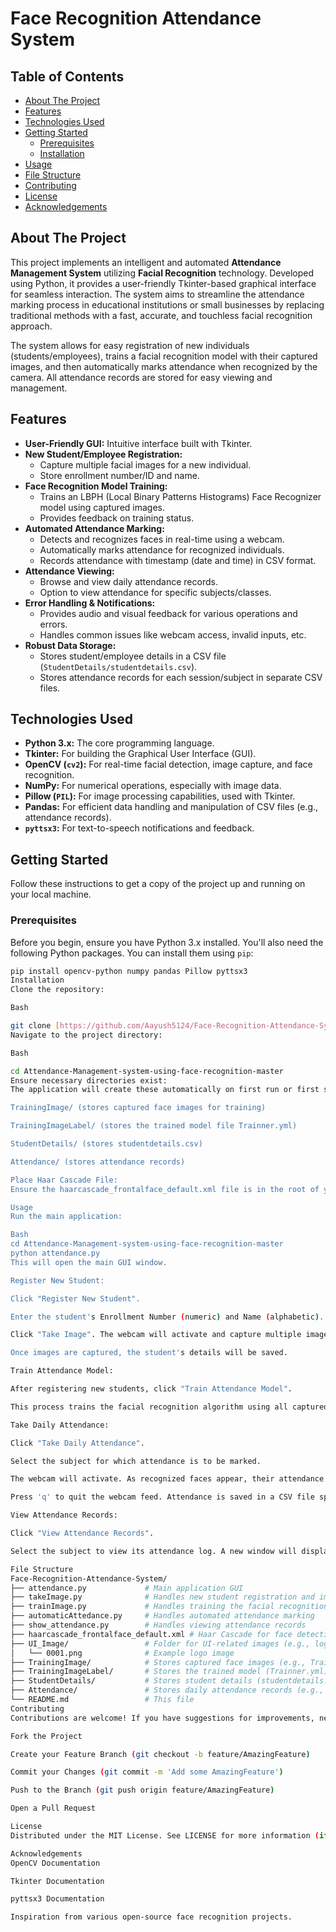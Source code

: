 # Face Recognition Attendance System

## Table of Contents
- [About The Project](#about-the-project)
- [Features](#features)
- [Technologies Used](#technologies-used)
- [Getting Started](#getting-started)
  - [Prerequisites](#prerequisites)
  - [Installation](#installation)
- [Usage](#usage)
- [File Structure](#file-structure)
- [Contributing](#contributing)
- [License](#license)
- [Acknowledgements](#acknowledgements)

## About The Project

This project implements an intelligent and automated **Attendance Management System** utilizing **Facial Recognition** technology. Developed using Python, it provides a user-friendly Tkinter-based graphical interface for seamless interaction. The system aims to streamline the attendance marking process in educational institutions or small businesses by replacing traditional methods with a fast, accurate, and touchless facial recognition approach.

The system allows for easy registration of new individuals (students/employees), trains a facial recognition model with their captured images, and then automatically marks attendance when recognized by the camera. All attendance records are stored for easy viewing and management.

## Features

* **User-Friendly GUI:** Intuitive interface built with Tkinter.
* **New Student/Employee Registration:**
    * Capture multiple facial images for a new individual.
    * Store enrollment number/ID and name.
* **Face Recognition Model Training:**
    * Trains an LBPH (Local Binary Patterns Histograms) Face Recognizer model using captured images.
    * Provides feedback on training status.
* **Automated Attendance Marking:**
    * Detects and recognizes faces in real-time using a webcam.
    * Automatically marks attendance for recognized individuals.
    * Records attendance with timestamp (date and time) in CSV format.
* **Attendance Viewing:**
    * Browse and view daily attendance records.
    * Option to view attendance for specific subjects/classes.
* **Error Handling & Notifications:**
    * Provides audio and visual feedback for various operations and errors.
    * Handles common issues like webcam access, invalid inputs, etc.
* **Robust Data Storage:**
    * Stores student/employee details in a CSV file (`StudentDetails/studentdetails.csv`).
    * Stores attendance records for each session/subject in separate CSV files.

## Technologies Used

* **Python 3.x:** The core programming language.
* **Tkinter:** For building the Graphical User Interface (GUI).
* **OpenCV (`cv2`):** For real-time facial detection, image capture, and face recognition.
* **NumPy:** For numerical operations, especially with image data.
* **Pillow (`PIL`):** For image processing capabilities, used with Tkinter.
* **Pandas:** For efficient data handling and manipulation of CSV files (e.g., attendance records).
* **`pyttsx3`:** For text-to-speech notifications and feedback.

## Getting Started

Follow these instructions to get a copy of the project up and running on your local machine.

### Prerequisites

Before you begin, ensure you have Python 3.x installed. You'll also need the following Python packages. You can install them using `pip`:

```bash
pip install opencv-python numpy pandas Pillow pyttsx3
Installation
Clone the repository:

Bash

git clone [https://github.com/Aayush5124/Face-Recognition-Attendance-System.git](https://github.com/Aayush5124/Face-Recognition-Attendance-System.git)
Navigate to the project directory:

Bash

cd Attendance-Management-system-using-face-recognition-master
Ensure necessary directories exist:
The application will create these automatically on first run or first save, but it's good to be aware:

TrainingImage/ (stores captured face images for training)

TrainingImageLabel/ (stores the trained model file Trainner.yml)

StudentDetails/ (stores studentdetails.csv)

Attendance/ (stores attendance records)

Place Haar Cascade File:
Ensure the haarcascade_frontalface_default.xml file is in the root of your project directory. This file is crucial for face detection.

Usage
Run the main application:

Bash
cd Attendance-Management-system-using-face-recognition-master
python attendance.py
This will open the main GUI window.

Register New Student:

Click "Register New Student".

Enter the student's Enrollment Number (numeric) and Name (alphabetic).

Click "Take Image". The webcam will activate and capture multiple images of the student's face. Look directly at the camera.

Once images are captured, the student's details will be saved.

Train Attendance Model:

After registering new students, click "Train Attendance Model".

This process trains the facial recognition algorithm using all captured images. A notification will confirm completion. This step is crucial for recognition to work.

Take Daily Attendance:

Click "Take Daily Attendance".

Select the subject for which attendance is to be marked.

The webcam will activate. As recognized faces appear, their attendance will be marked automatically.

Press 'q' to quit the webcam feed. Attendance is saved in a CSV file specific to the subject and date.

View Attendance Records:

Click "View Attendance Records".

Select the subject to view its attendance log. A new window will display the attendance data from the corresponding CSV file.

File Structure
Face-Recognition-Attendance-System/
├── attendance.py             # Main application GUI
├── takeImage.py              # Handles new student registration and image capture
├── trainImage.py             # Handles training the facial recognition model
├── automaticAttedance.py     # Handles automated attendance marking
├── show_attendance.py        # Handles viewing attendance records
├── haarcascade_frontalface_default.xml # Haar Cascade for face detection
├── UI_Image/                 # Folder for UI-related images (e.g., logo)
│   └── 0001.png              # Example logo image
├── TrainingImage/            # Stores captured face images (e.g., TrainingImage/123/face_image.jpg)
├── TrainingImageLabel/       # Stores the trained model (Trainner.yml)
├── StudentDetails/           # Stores student details (studentdetails.csv)
├── Attendance/               # Stores daily attendance records (e.g., Attendance/Math/Math_YYYY-MM-DD.csv)
└── README.md                 # This file
Contributing
Contributions are welcome! If you have suggestions for improvements, new features, or bug fixes, feel free to:

Fork the Project

Create your Feature Branch (git checkout -b feature/AmazingFeature)

Commit your Changes (git commit -m 'Add some AmazingFeature')

Push to the Branch (git push origin feature/AmazingFeature)

Open a Pull Request

License
Distributed under the MIT License. See LICENSE for more information (if you choose to add one).

Acknowledgements
OpenCV Documentation

Tkinter Documentation

pyttsx3 Documentation

Inspiration from various open-source face recognition projects.

